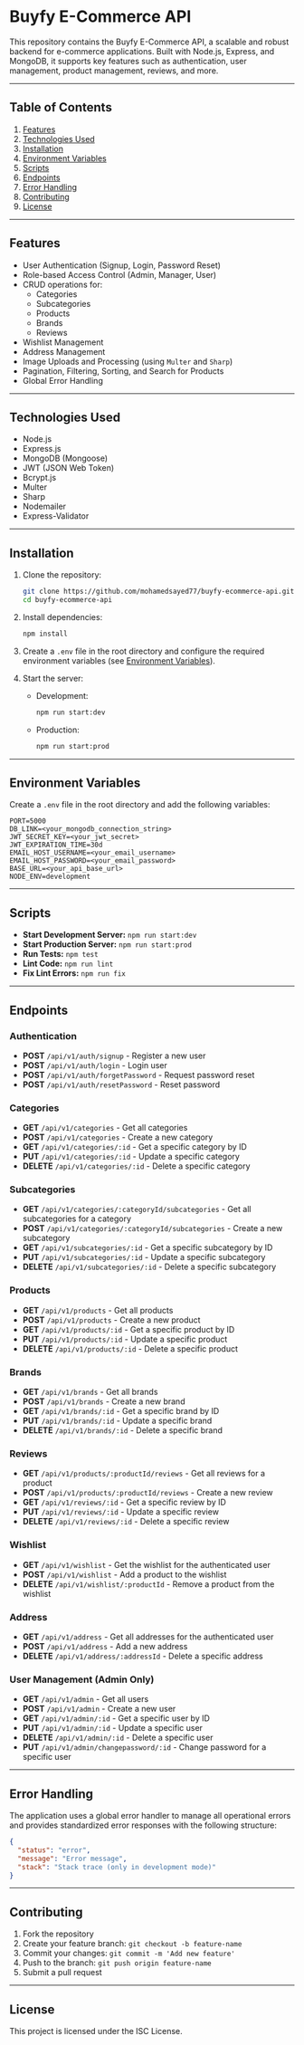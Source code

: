 # Buyfy E-Commerce API

This repository contains the Buyfy E-Commerce API, a scalable and robust backend for e-commerce applications. Built with Node.js, Express, and MongoDB, it supports key features such as authentication, user management, product management, reviews, and more.

---

## Table of Contents

1. [Features](#features)
2. [Technologies Used](#technologies-used)
3. [Installation](#installation)
4. [Environment Variables](#environment-variables)
5. [Scripts](#scripts)
6. [Endpoints](#endpoints)
7. [Error Handling](#error-handling)
8. [Contributing](#contributing)
9. [License](#license)

---

## Features

- User Authentication (Signup, Login, Password Reset)
- Role-based Access Control (Admin, Manager, User)
- CRUD operations for:
  - Categories
  - Subcategories
  - Products
  - Brands
  - Reviews
- Wishlist Management
- Address Management
- Image Uploads and Processing (using `Multer` and `Sharp`)
- Pagination, Filtering, Sorting, and Search for Products
- Global Error Handling

---

## Technologies Used

- Node.js
- Express.js
- MongoDB (Mongoose)
- JWT (JSON Web Token)
- Bcrypt.js
- Multer
- Sharp
- Nodemailer
- Express-Validator

---

## Installation

1. Clone the repository:

   ```bash
   git clone https://github.com/mohamedsayed77/buyfy-ecommerce-api.git
   cd buyfy-ecommerce-api
   ```

2. Install dependencies:

   ```bash
   npm install
   ```

3. Create a `.env` file in the root directory and configure the required environment variables (see [Environment Variables](#environment-variables)).

4. Start the server:
   - Development:
     ```bash
     npm run start:dev
     ```
   - Production:
     ```bash
     npm run start:prod
     ```

---

## Environment Variables

Create a `.env` file in the root directory and add the following variables:

```env
PORT=5000
DB_LINK=<your_mongodb_connection_string>
JWT_SECRET_KEY=<your_jwt_secret>
JWT_EXPIRATION_TIME=30d
EMAIL_HOST_USERNAME=<your_email_username>
EMAIL_HOST_PASSWORD=<your_email_password>
BASE_URL=<your_api_base_url>
NODE_ENV=development
```

---

## Scripts

- **Start Development Server:** `npm run start:dev`
- **Start Production Server:** `npm run start:prod`
- **Run Tests:** `npm test`
- **Lint Code:** `npm run lint`
- **Fix Lint Errors:** `npm run fix`

---

## Endpoints

### Authentication

- **POST** `/api/v1/auth/signup` - Register a new user
- **POST** `/api/v1/auth/login` - Login user
- **POST** `/api/v1/auth/forgetPassword` - Request password reset
- **POST** `/api/v1/auth/resetPassword` - Reset password

### Categories

- **GET** `/api/v1/categories` - Get all categories
- **POST** `/api/v1/categories` - Create a new category
- **GET** `/api/v1/categories/:id` - Get a specific category by ID
- **PUT** `/api/v1/categories/:id` - Update a specific category
- **DELETE** `/api/v1/categories/:id` - Delete a specific category

### Subcategories

- **GET** `/api/v1/categories/:categoryId/subcategories` - Get all subcategories for a category
- **POST** `/api/v1/categories/:categoryId/subcategories` - Create a new subcategory
- **GET** `/api/v1/subcategories/:id` - Get a specific subcategory by ID
- **PUT** `/api/v1/subcategories/:id` - Update a specific subcategory
- **DELETE** `/api/v1/subcategories/:id` - Delete a specific subcategory

### Products

- **GET** `/api/v1/products` - Get all products
- **POST** `/api/v1/products` - Create a new product
- **GET** `/api/v1/products/:id` - Get a specific product by ID
- **PUT** `/api/v1/products/:id` - Update a specific product
- **DELETE** `/api/v1/products/:id` - Delete a specific product

### Brands

- **GET** `/api/v1/brands` - Get all brands
- **POST** `/api/v1/brands` - Create a new brand
- **GET** `/api/v1/brands/:id` - Get a specific brand by ID
- **PUT** `/api/v1/brands/:id` - Update a specific brand
- **DELETE** `/api/v1/brands/:id` - Delete a specific brand

### Reviews

- **GET** `/api/v1/products/:productId/reviews` - Get all reviews for a product
- **POST** `/api/v1/products/:productId/reviews` - Create a new review
- **GET** `/api/v1/reviews/:id` - Get a specific review by ID
- **PUT** `/api/v1/reviews/:id` - Update a specific review
- **DELETE** `/api/v1/reviews/:id` - Delete a specific review

### Wishlist

- **GET** `/api/v1/wishlist` - Get the wishlist for the authenticated user
- **POST** `/api/v1/wishlist` - Add a product to the wishlist
- **DELETE** `/api/v1/wishlist/:productId` - Remove a product from the wishlist

### Address

- **GET** `/api/v1/address` - Get all addresses for the authenticated user
- **POST** `/api/v1/address` - Add a new address
- **DELETE** `/api/v1/address/:addressId` - Delete a specific address

### User Management (Admin Only)

- **GET** `/api/v1/admin` - Get all users
- **POST** `/api/v1/admin` - Create a new user
- **GET** `/api/v1/admin/:id` - Get a specific user by ID
- **PUT** `/api/v1/admin/:id` - Update a specific user
- **DELETE** `/api/v1/admin/:id` - Delete a specific user
- **PUT** `/api/v1/admin/changepassword/:id` - Change password for a specific user

---

## Error Handling

The application uses a global error handler to manage all operational errors and provides standardized error responses with the following structure:

```json
{
  "status": "error",
  "message": "Error message",
  "stack": "Stack trace (only in development mode)"
}
```

---

## Contributing

1. Fork the repository
2. Create your feature branch: `git checkout -b feature-name`
3. Commit your changes: `git commit -m 'Add new feature'`
4. Push to the branch: `git push origin feature-name`
5. Submit a pull request

---

## License

This project is licensed under the ISC License.
